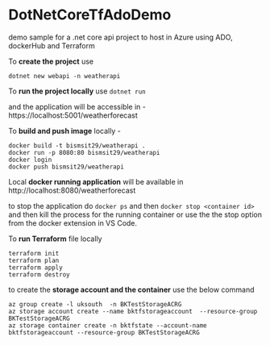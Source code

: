 # DotNetCoreTfAdoDemo
demo sample for a .net core api project to host in Azure using ADO, dockerHub and Terraform

To **create the project** use

```dotnet new webapi -n weatherapi```

To **run the project locally** use
```dotnet run```

and the application will be accessible in - 
https://localhost:5001/weatherforecast

To **build and push image** locally -
```
docker build -t bismsit29/weatherapi .
docker run -p 8080:80 bismsit29/weatherapi
docker login
docker push bismsit29/weatherapi

```
Local **docker running application** will be available in 
http://localhost:8080/weatherforecast

to stop the application do ```docker ps``` and then ```docker stop <container id>``` and then kill the process for the running container or use the the stop option from the docker extension in VS Code. 

To **run Terraform** file locally
```
terraform init
terraform plan
terraform apply
terraform destroy
```

to create the **storage account and the container** use the below command
```
az group create -l uksouth  -n BKTestStorageACRG
az storage account create --name bktfstorageaccount  --resource-group BKTestStorageACRG 
az storage container create -n bktfstate --account-name bktfstorageaccount --resource-group BKTestStorageACRG

```
